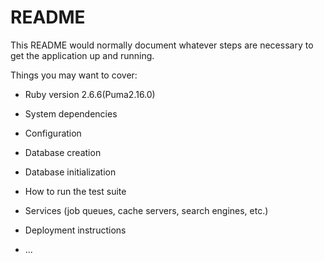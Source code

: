 # README

This README would normally document whatever steps are necessary to get the
application up and running.

Things you may want to cover:

- Ruby version
  2.6.6(Puma2.16.0)
- System dependencies

- Configuration

- Database creation

- Database initialization

- How to run the test suite

- Services (job queues, cache servers, search engines, etc.)

- Deployment instructions

- ...
